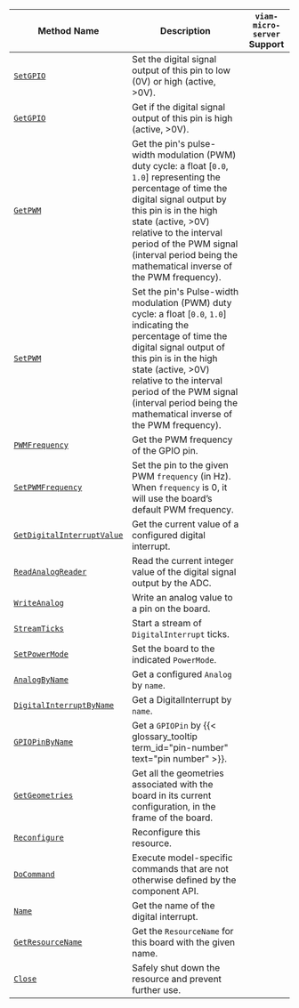 <!-- prettier-ignore -->
| Method Name | Description | `viam-micro-server` Support |
| ----------- | ----------- | --------------------------- |
| [`SetGPIO`](/dev/reference/apis/components/board/#setgpio) | Set the digital signal output of this pin to low (0V) or high (active, >0V). | <p class="center-text"><i class="fas fa-check" title="yes"></i></p> |
| [`GetGPIO`](/dev/reference/apis/components/board/#getgpio) | Get if the digital signal output of this pin is high (active, >0V). | <p class="center-text"><i class="fas fa-check" title="yes"></i></p> |
| [`GetPWM`](/dev/reference/apis/components/board/#getpwm) | Get the pin's pulse-width modulation (PWM) duty cycle: a float [`0.0`, `1.0`] representing the percentage of time the digital signal output by this pin is in the high state (active, >0V) relative to the interval period of the PWM signal (interval period being the mathematical inverse of the PWM frequency). | <p class="center-text"><i class="fas fa-check" title="yes"></i></p> |
| [`SetPWM`](/dev/reference/apis/components/board/#setpwm) | Set the pin's Pulse-width modulation (PWM) duty cycle: a float [`0.0`, `1.0`] indicating the percentage of time the digital signal output of this pin is in the high state (active, >0V) relative to the interval period of the PWM signal (interval period being the mathematical inverse of the PWM frequency). | <p class="center-text"><i class="fas fa-check" title="yes"></i></p> |
| [`PWMFrequency`](/dev/reference/apis/components/board/#pwmfrequency) | Get the PWM frequency of the GPIO pin. | <p class="center-text"><i class="fas fa-check" title="yes"></i></p> |
| [`SetPWMFrequency`](/dev/reference/apis/components/board/#setpwmfrequency) | Set the pin to the given PWM `frequency` (in Hz). When `frequency` is 0, it will use the board’s default PWM frequency. | <p class="center-text"><i class="fas fa-check" title="yes"></i></p> |
| [`GetDigitalInterruptValue`](/dev/reference/apis/components/board/#getdigitalinterruptvalue) | Get the current value of a configured digital interrupt. | <p class="center-text"><i class="fas fa-times" title="no"></i></p> |
| [`ReadAnalogReader`](/dev/reference/apis/components/board/#readanalogreader) | Read the current integer value of the digital signal output by the ADC. | <p class="center-text"><i class="fas fa-check" title="yes"></i></p> |
| [`WriteAnalog`](/dev/reference/apis/components/board/#writeanalog) | Write an analog value to a pin on the board. | <p class="center-text"><i class="fas fa-check" title="yes"></i></p> |
| [`StreamTicks`](/dev/reference/apis/components/board/#streamticks) | Start a stream of `DigitalInterrupt` ticks. | <p class="center-text"><i class="fas fa-times" title="no"></i></p> |
| [`SetPowerMode`](/dev/reference/apis/components/board/#setpowermode) | Set the board to the indicated `PowerMode`. | <p class="center-text"><i class="fas fa-times" title="no"></i></p> |
| [`AnalogByName`](/dev/reference/apis/components/board/#analogbyname) | Get a configured `Analog` by `name`. | <p class="center-text"><i class="fas fa-times" title="no"></i></p> |
| [`DigitalInterruptByName`](/dev/reference/apis/components/board/#digitalinterruptbyname) | Get a DigitalInterrupt by `name`. | <p class="center-text"><i class="fas fa-times" title="no"></i></p> |
| [`GPIOPinByName`](/dev/reference/apis/components/board/#gpiopinbyname) | Get a `GPIOPin` by {{< glossary_tooltip term_id="pin-number" text="pin number" >}}. | <p class="center-text"><i class="fas fa-times" title="no"></i></p> |
| [`GetGeometries`](/dev/reference/apis/components/board/#getgeometries) | Get all the geometries associated with the board in its current configuration, in the frame of the board. | <p class="center-text"><i class="fas fa-times" title="no"></i></p> |
| [`Reconfigure`](/dev/reference/apis/components/board/#reconfigure) | Reconfigure this resource. | <p class="center-text"><i class="fas fa-times" title="no"></i></p> |
| [`DoCommand`](/dev/reference/apis/components/board/#docommand) | Execute model-specific commands that are not otherwise defined by the component API. | <p class="center-text"><i class="fas fa-check" title="yes"></i></p> |
| [`Name`](/dev/reference/apis/components/board/#name) | Get the name of the digital interrupt. | <p class="center-text"><i class="fas fa-times" title="no"></i></p> |
| [`GetResourceName`](/dev/reference/apis/components/board/#getresourcename) | Get the `ResourceName` for this board with the given name. | <p class="center-text"><i class="fas fa-times" title="no"></i></p> |
| [`Close`](/dev/reference/apis/components/board/#close) | Safely shut down the resource and prevent further use. | <p class="center-text"><i class="fas fa-times" title="no"></i></p> |
